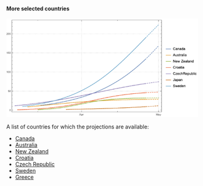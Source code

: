#### More selected countries 

![](countries/plotdump/mscprojplots.png)

A list of countries for which the projections are available:
* [Canada](countries/canada.md)
* [Australia](countries/australia.md)
* [New Zealand](countries/newzealand.md)
* [Croatia](countries/croatia.md)
* [Czech Republic](countries/czechia.md)
* [Sweden](countries/sweden.md)
* [Greece](countries/greece.md)
